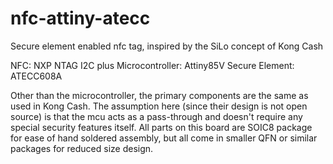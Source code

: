 # nfc-attiny-atecc
Secure element enabled nfc tag, inspired by the SiLo concept of Kong Cash

NFC: NXP NTAG I2C plus
Microcontroller: Attiny85V
Secure Element: ATECC608A

Other than the microcontroller, the primary components are the same as used in Kong Cash. The assumption here (since their design is not open source) is that the mcu acts as a pass-through and doesn't require any special security features itself. All parts on this board are SOIC8 package for ease of hand soldered assembly, but all come in smaller QFN or similar packages for reduced size design.
